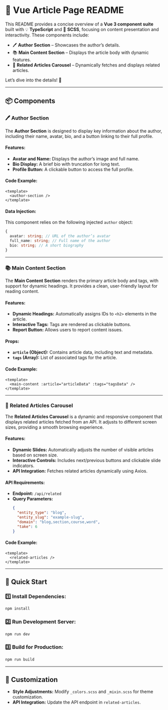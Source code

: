 # 📖 Vue Article Page README  

This README provides a concise overview of a **Vue 3 component suite** built with 💡 **TypeScript** and 🎨 **SCSS**, focusing on content presentation and interactivity. These components include:  

- 🖊️ **Author Section** – Showcases the author’s details.  
- 📚 **Main Content Section** – Displays the article body with dynamic features.  
- 🔄 **Related Articles Carousel** – Dynamically fetches and displays related articles.  

Let’s dive into the details! 🚀  

---

## **📦 Components**  

### 🖊️ **Author Section**  
The **Author Section** is designed to display key information about the author, including their name, avatar, bio, and a button linking to their full profile.  

#### **Features:**  
- **Avatar and Name:** Displays the author’s image and full name.  
- **Bio Display:** A brief bio with truncation for long text.  
- **Profile Button:** A clickable button to access the full profile.  

#### **Code Example:**  
```vue  
<template>  
  <author-section />  
</template>  
```  

#### **Data Injection:**  
This component relies on the following injected `author` object:  
```typescript  
{  
  avatar: string; // URL of the author’s avatar  
  full_name: string; // Full name of the author  
  bio: string; // A short biography  
}  
```  

---

### 📚 **Main Content Section**  
The **Main Content Section** renders the primary article body and tags, with support for dynamic headings. It provides a clean, user-friendly layout for reading content.  

#### **Features:**  
- **Dynamic Headings:** Automatically assigns IDs to `<h2>` elements in the article.  
- **Interactive Tags:** Tags are rendered as clickable buttons.  
- **Report Button:** Allows users to report content issues.  

#### **Props:**  
- **`article` (Object):** Contains article data, including text and metadata.  
- **`tags` (Array):** List of associated tags for the article.  

#### **Code Example:**  
```vue  
<template>  
  <main-content :article="articleData" :tags="tagsData" />  
</template>  
```  

---

### 🔄 **Related Articles Carousel**  
The **Related Articles Carousel** is a dynamic and responsive component that displays related articles fetched from an API. It adjusts to different screen sizes, providing a smooth browsing experience.  

#### **Features:**  
- **Dynamic Slides:** Automatically adjusts the number of visible articles based on screen size.  
- **Interactive Controls:** Includes next/previous buttons and clickable slide indicators.  
- **API Integration:** Fetches related articles dynamically using Axios.  

#### **API Requirements:**  
- **Endpoint:** `/api/related`  
- **Query Parameters:**  
  ```json  
  {  
    "entity_type": "blog",  
    "entity_slug": "example-slug",  
    "domain": "blog,section,course,word",  
    "take": 6  
  }  
  ```  

#### **Code Example:**  
```vue  
<template>  
  <related-articles />  
</template>  
```  

---

## **🚀 Quick Start**  

### **1️⃣ Install Dependencies:**  
```bash  
npm install  
```  

### **2️⃣ Run Development Server:**  
```bash  
npm run dev  
```  

### **3️⃣ Build for Production:**  
```bash  
npm run build  
```  

---

## **🎨 Customization**  

- **Style Adjustments:** Modify `_colors.scss` and `_mixin.scss` for theme customization.  
- **API Integration:** Update the API endpoint in `related-articles`.  
